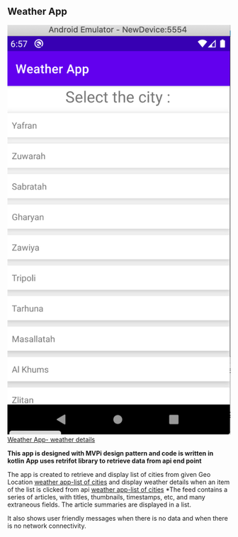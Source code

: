 ## Weather App ##
![Weather App- list of cities](list_of_cities.png)
[Weather App- weather details ](weather_details.png)

**This app is designed with MVPi design pattern and code is written in kotlin**
**App uses retrifot library to retrieve data from api end point**

The app is created to retrieve and display list of cities from given Geo Location  [weather app-list of cities](https://samples.openweathermap.org/data/2.5/box/city?bbox=12,32,15,37,10&appid=b1b15e88fa797225412429c1c50c122a1 "Weather App")
and display weather details when an item of the list is clicked from api [weather app-list of cities](https://samples.openweathermap.org/data/2.5/weather?id=2172797&appid=b1b15e88fa797225412429c1c50c122a1 "Weather App")
*The feed contains a series of articles, with titles, thumbnails, timestamps, etc, and many extraneous fields. The article summaries are displayed in a list.

It also shows user friendly messages when there is no data and when there is no network connectivity.

